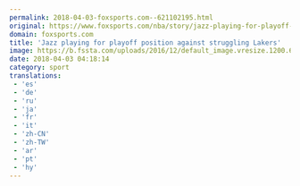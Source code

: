 ```yaml
---
permalink: 2018-04-03-foxsports.com--621102195.html
original: https://www.foxsports.com/nba/story/jazz-playing-for-playoff-position-against-struggling-lakers-040318
domain: foxsports.com
title: 'Jazz playing for playoff position against struggling Lakers'
image: https://b.fssta.com/uploads/2016/12/default_image.vresize.1200.630.high.0.png
date: 2018-04-03 04:18:14
category: sport
translations: 
 - 'es'
 - 'de'
 - 'ru'
 - 'ja'
 - 'fr'
 - 'it'
 - 'zh-CN'
 - 'zh-TW'
 - 'ar'
 - 'pt'
 - 'hy'
---
```


